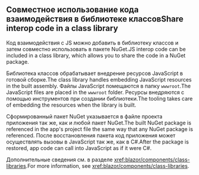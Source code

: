 ## <a name="share-interop-code-in-a-class-library"></a><span data-ttu-id="2f0e8-101">Совместное использование кода взаимодействия в библиотеке классов</span><span class="sxs-lookup"><span data-stu-id="2f0e8-101">Share interop code in a class library</span></span>

<span data-ttu-id="2f0e8-102">Код взаимодействия с JS можно добавить в библиотеку классов и затем совместно использовать в пакете NuGet.</span><span class="sxs-lookup"><span data-stu-id="2f0e8-102">JS interop code can be included in a class library, which allows you to share the code in a NuGet package.</span></span>

<span data-ttu-id="2f0e8-103">Библиотека классов обрабатывает внедрение ресурсов JavaScript в готовой сборке.</span><span class="sxs-lookup"><span data-stu-id="2f0e8-103">The class library handles embedding JavaScript resources in the built assembly.</span></span> <span data-ttu-id="2f0e8-104">Файлы JavaScript помещаются в папку `wwwroot`.</span><span class="sxs-lookup"><span data-stu-id="2f0e8-104">The JavaScript files are placed in the `wwwroot` folder.</span></span> <span data-ttu-id="2f0e8-105">Ресурсы внедряются с помощью инструментов при создании библиотеки.</span><span class="sxs-lookup"><span data-stu-id="2f0e8-105">The tooling takes care of embedding the resources when the library is built.</span></span>

<span data-ttu-id="2f0e8-106">Сформированный пакет NuGet указывается в файле проекта приложения так же, как и любой пакет NuGet.</span><span class="sxs-lookup"><span data-stu-id="2f0e8-106">The built NuGet package is referenced in the app's project file the same way that any NuGet package is referenced.</span></span> <span data-ttu-id="2f0e8-107">После восстановления пакета код приложения может осуществлять вызовы в JavaScript так же, как в C#.</span><span class="sxs-lookup"><span data-stu-id="2f0e8-107">After the package is restored, app code can call into JavaScript as if it were C#.</span></span>

<span data-ttu-id="2f0e8-108">Дополнительные сведения см. в разделе <xref:blazor/components/class-libraries>.</span><span class="sxs-lookup"><span data-stu-id="2f0e8-108">For more information, see <xref:blazor/components/class-libraries>.</span></span>
